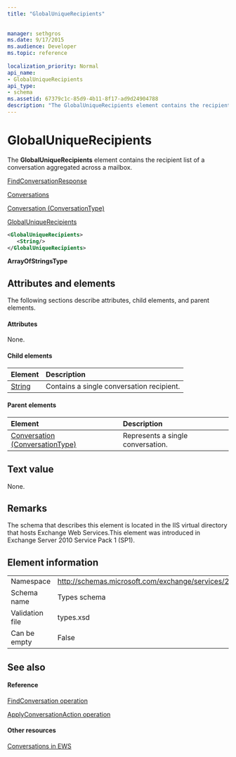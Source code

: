 ```yaml
---
title: "GlobalUniqueRecipients"
 
 
manager: sethgros
ms.date: 9/17/2015
ms.audience: Developer
ms.topic: reference
 
localization_priority: Normal
api_name:
- GlobalUniqueRecipients
api_type:
- schema
ms.assetid: 67379c1c-85d9-4b11-8f17-ad9d24904788
description: "The GlobalUniqueRecipients element contains the recipient list of a conversation aggregated across a mailbox."
---
```


# GlobalUniqueRecipients

The **GlobalUniqueRecipients** element contains the recipient list of a conversation aggregated across a mailbox. 
  
[FindConversationResponse](findconversationresponse.md)
  
[Conversations](conversations-ex15websvcsotherref.md)
  
[Conversation (ConversationType)](conversation-conversationtype.md)
  
[GlobalUniqueRecipients](globaluniquerecipients.md)
  
```XML
<GlobalUniqueRecipients>
   <String/>
</GlobalUniqueRecipients>
```

 **ArrayOfStringsType**
## Attributes and elements

The following sections describe attributes, child elements, and parent elements.
  
#### Attributes

None.
  
#### Child elements

|**Element**|**Description**|
|:-----|:-----|
|[String](string.md) <br/> |Contains a single conversation recipient.  <br/> |
   
#### Parent elements

|**Element**|**Description**|
|:-----|:-----|
|[Conversation (ConversationType)](conversation-conversationtype.md) <br/> |Represents a single conversation.  <br/> |
   
## Text value

None.
  
## Remarks

The schema that describes this element is located in the IIS virtual directory that hosts Exchange Web Services.This element was introduced in Exchange Server 2010 Service Pack 1 (SP1).
  
## Element information

|||
|:-----|:-----|
|Namespace  <br/> |http://schemas.microsoft.com/exchange/services/2006/types  <br/> |
|Schema name  <br/> |Types schema  <br/> |
|Validation file  <br/> |types.xsd  <br/> |
|Can be empty  <br/> |False  <br/> |
   
## See also

#### Reference

[FindConversation operation](findconversation-operation.md)
  
[ApplyConversationAction operation](applyconversationaction-operation.md)
#### Other resources

[Conversations in EWS](http://msdn.microsoft.com/library/91e64629-db6c-4c94-9dcb-d386232e8467%28Office.15%29.aspx)

